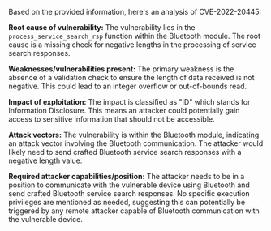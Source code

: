 Based on the provided information, here's an analysis of CVE-2022-20445:

**Root cause of vulnerability:**
The vulnerability lies in the `process_service_search_rsp` function within the Bluetooth module. The root cause is a missing check for negative lengths in the processing of service search responses.

**Weaknesses/vulnerabilities present:**
The primary weakness is the absence of a validation check to ensure the length of data received is not negative. This could lead to an integer overflow or out-of-bounds read.

**Impact of exploitation:**
The impact is classified as "ID" which stands for Information Disclosure. This means an attacker could potentially gain access to sensitive information that should not be accessible.

**Attack vectors:**
The vulnerability is within the Bluetooth module, indicating an attack vector involving the Bluetooth communication. The attacker would likely need to send crafted Bluetooth service search responses with a negative length value.

**Required attacker capabilities/position:**
The attacker needs to be in a position to communicate with the vulnerable device using Bluetooth and send crafted Bluetooth service search responses. No specific execution privileges are mentioned as needed, suggesting this can potentially be triggered by any remote attacker capable of Bluetooth communication with the vulnerable device.